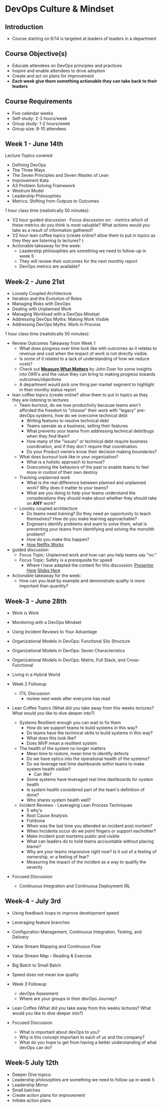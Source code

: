 # DevOps Culture & Mindset

## Introduction

- Course starting on 6/14 is targeted at leaders of leaders in a department

## Course Objective(s)

- Educate attendees on DevOps principles and practices
- Inspire and enable attendees to drive adoption
- Create and act on plans for improvement
- **Each week give them something actionable they can take back to their leaders**

## Course Requirements

- Five calendar weeks
- Self-study:  2-3 hours/week
- Group study: 1-2 hours/week
- Group size:  8-10 attendees

## Week 1 - June 14th

Lecture Topics covered:

- Defining DevOps
- The Three Ways
- The Seven Principles and Seven Wastes of Lean
- Improvement Kata
- A3 Problem Solving Framework
- Westrum Model
- Leadership Philosophies
- Metrics:  Shifting from Outputs to Outcomes

1 hour class time (realistically 50 minutes):

- 1/2 hour guided discussion
  · Focus discussion on:
     · *metrics* which of these metrics do you think is most valuable? What actions would you take as a result of information gathered?
- 1/2 hour lean coffee topics (create online? allow them to put in topics as they they are listening to lectures? )
- Actionable takeaway for the week:
  - Leadership philosophies are something we need to follow-up in week 5
  - They will review their outcomes for the next monthly report
  - DevOps metrics are available?

## Week-2 - June 21st

- Loosely Coupled Architecture
- Iteration and the Evolution of Roles
- Managing Risks with DevOps
- Dealing with Unplanned Work
- Managing Workload with a DevOps Mindset
- Addressing DevOps Myths:  Making Work Visible
- Addressing DevOps Myths:  Work in Process

1 hour class time (realistically 50 minutes):

- Review Outcomes Takeaway from Week 1
  - What does progress over time look like with outcomes as it relates to revenue and cost when the impact of work is not directly visible.
  - Is some of it related to a lack of understanding of how we reduce costs?
  - Check out [__Measure What Matters__](https://www.amazon.com/Measure-What-Matters-Google-Foundation/dp/0525536221/ref=sr_1_2?gclid=Cj0KCQjwgLLoBRDyARIsACRAZe7ozZkgGvIATds1PF35NueuxhgjAqU55aEDMOuiBmIxWUt1QQl1iVgaAnuqEALw_wcB&hvadid=271051560653&hvdev=c&hvlocphy=9017958&hvnetw=g&hvpos=1t2&hvqmt=e&hvrand=533245104759462019&hvtargid=kwd-452949015343&hydadcr=22595_10356262&keywords=measure+what+matters+by+john+doerr&qid=1561126499&s=gateway&sr=8-2) by John Doer for some insights into OKR's and the value they can bring to making progress towards outcomes/objectives
  - A department would pick one thing per market segment to highlight in their monthy status report
- lean coffee topics (create online? allow them to put in topics as they they are listening to lectures
  - Team burnout, do we lose productivity because teams aren't afforded the freedom to "choose" their work with "legacy" pre-devOps systems, how do we overcome technical debt
    - Writing features to resolve technical debt
    - Teams operate as a business, selling their features
    - What prevents your teams from addressing technical debt/bugs when they find them?
    - How many of the "issues" or technical debt require business coordination, and if they don't require that coordination.
    - Do your Product owners know their decision making boundaries?
  - What does burnout look like in your organization?
    - What is a holistic approach to burnout?
    - Overcoming the behaviors of the past to enable teams to feel more in control of their own destiny
  - Tracking unplanned work
    - What is the real difference between planned and unplanned work?  Why does it matter to your teams?
    - What are you doing to help your teams understand the considerations they should make about whether they should take on **ANY** work?
  - Loosley coupled architecture
    - Do teams need training?  Do they need an opportunity to teach themselves?  How do you make learning approachable?  
    - Engineers identify problems and want to solve them, what is preventing your teams from identifying and solving the monolith problem?
    - How do you make this happen?
    - [How Netflix Works](https://medium.com/refraction-tech-everything/how-netflix-works-the-hugely-simplified-complex-stuff-that-happens-every-time-you-hit-play-3a40c9be254b)
- guided discussion
  - Focus Topic:  Unplanned work and how can you help teams say "no."
  - Focus Topic:  Safety is a prerequisite for speed
    - Where I have adapted the content for this discussion:  [Presenter Here](http://dsmagile.agileiowa.org/#tim-ottinger-session) [Slides Here](http://dsmagile.agileiowa.org/assets/presentations/2018/dsmAgile_Always_Be_Learning_And_Experimenting.pdf)
- Actionable takeaway for the week:
  - How can you lead by example and demonstrate quality is more important than quantity?

## Week-3 - June 28th

- Work is Work
- Monitoring with a DevOps Mindset
- Using Incident Reviews to Your Advantage
- Organizational Models in DevOps:  Functional Silo Structure
- Organizational Models in DevOps:  Seven Characteristics
- Organizational Models in DevOps:  Matrix, Full Stack, and Cross-Functional
- Living in a Hybrid World

- Week 2 Followup
  - ITIL Discussion
    - review next week after everyone has read
- Lean Coffee Topics (What did you take away from this weeks lectures?  What would you like to dive deeper into?)
  - Systems Resillient enough you can wait to fix them
    - How do we support teams to build systems in this way?
    - Do teams have the technical skills to build systems in this way?
    - What does this look like?
    - Does MVP mean a resillient system
  - The health of the system no longer matters
    - Mean time to restore, mean time to identify defects
    - Do we have optics into the operational health of the systems?
    - Do we leverage real time dashboards within teams to make system health visible?
      - Can We?
    - Some systems have leveraged real time dashboards for system health
    - Is system health considered part of the team's definition of done?
    - Who shares system health well?
  - Incident Reviews - Leveraging Lean Process Techniques
    - 5 why's
    - Root Cause Analysis
    - Fishbone
    - When was the last time you attended an incident post mortem?
    - When Incidents occur do we point fingers or support eachother?
    - Make Incident post mortems public and visible
    - What can leaders do to hold teams accountable without placing blame?
    - Why are your teams responsive right now?  Is it out of a feeling of ownership, or a feeling of fear?
    - Measuring the impact of the incident as a way to qualify the severity
- Focused Discussion
  - Continuous Integration and Continuous Deployment IRL

## Week-4 - July 3rd

- Using feedback loops to improve development speed
- Leveraging feature branches
- Configuration Management, Continuous Integration, Testing, and Delivery
- Value Stream Mapping and Continuous Flow
- Value Stream Map – Reading & Exercise
- Big Batch to Small Batch
- Speed does not mean low quality

- Week 3 Followup
  - devOps Assesment
  - Where are your groups in their devOps Journey?
- Lean Coffee (What did you take away from this weeks lectures?  What would you like to dive deeper into?)
- Focused Discussion
  - What is important about devOps to you?
  - Why is this concept important to each of us and the company?
  - What do you hope to get from having a better understanding of what devOps can do?

## Week-5 July 12th
- Deeper Dive topics: 
 -  Leadership philosophies are something we need to follow-up in week 5
  - Leadership Mirror
  - Small batches
- Create action plans for improvement
- Initiate action plans
